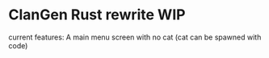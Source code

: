 # ClanGen Rust rewrite WIP
current features: A main menu screen with no cat (cat can be spawned with code)

